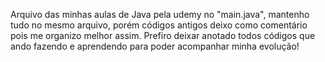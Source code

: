 Arquivo das minhas aulas de Java pela udemy no "main.java", mantenho tudo no mesmo arquivo, porém códigos antigos deixo como comentário pois me organizo melhor assim.
Prefiro deixar anotado todos códigos que ando fazendo e aprendendo para poder acompanhar minha evolução!
